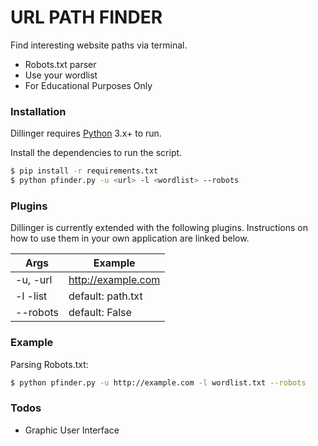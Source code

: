 # URL PATH FINDER

Find interesting website paths via terminal.

  - Robots.txt parser
  - Use your wordlist
  - For Educational Purposes Only


### Installation

Dillinger requires [Python](https://www.python.org/) 3.x+ to run.

Install the dependencies to run the script.

```sh
$ pip install -r requirements.txt
$ python pfinder.py -u <url> -l <wordlist> --robots
```

### Plugins

Dillinger is currently extended with the following plugins. Instructions on how to use them in your own application are linked below.

| Args | Example |
| ------ | ------ |
| -u, -url | http://example.com |
| -l -list | default: path.txt |
| --robots | default: False |


### Example

Parsing Robots.txt:
```sh
$ python pfinder.py -u http://example.com -l wordlist.txt --robots
```
### Todos

 - Graphic User Interface
